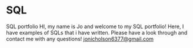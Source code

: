 # SQL
SQL portfolio
HI, my name is Jo and welcome to my SQL portfolio! Here, I have examples of SQLs that i have written. Please have a look through and contact me with any questions! jonicholson6377@gmail.com
